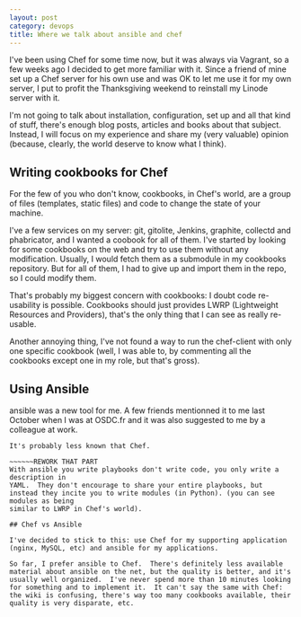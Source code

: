 ```yaml
---
layout: post
category: devops
title: Where we talk about ansible and chef
---
```


I've been using Chef for some time now, but it was always via Vagrant,
so a few weeks ago I decided to get more familiar with it.  Since a
friend of mine set up a Chef server for his own use and was OK to let
me use it for my own server, I put to profit the Thanksgiving weekend
to reinstall my Linode server with it.

I'm not going to talk about installation, configuration, set up and
all that kind of stuff, there's enough blog posts, articles and books
about that subject.  Instead, I will focus on my experience and share
my (very valuable) opinion (because, clearly, the world deserve to
know what I think).

## Writing cookbooks for Chef

For the few of you who don't know, cookbooks, in Chef's world, are a
group of files (templates, static files) and code to change the state
of your machine.

I've a few services on my server: git, gitolite, Jenkins, graphite,
collectd and phabricator, and I wanted a coobook for all of them.
I've started by looking for some cookbooks on the web and try to use
them without any modification.  Usually, I would fetch them as a
submodule in my cookbooks repository.  But for all of them, I had to
give up and import them in the repo, so I could modify them.

That's probably my biggest concern with cookbooks: I doubt code
re-usability is possible.  Cookbooks should just provides LWRP
(Lightweight Resources and Providers), that's the only thing that I
can see as really re-usable.

Another annoying thing, I've not found a way to run the chef-client
with only one specific cookbook (well, I was able to, by commenting
all the cookbooks except one in my role, but that's gross).

## Using Ansible

ansible was a new tool for me.  A few friends mentionned it to me last
October when I was at OSDC.fr and it was also suggested to me by a
colleague at work.

~~~~~~ description of what ansible is
It's probably less known that Chef.  

~~~~~~REWORK THAT PART
With ansible you write playbooks don't write code, you only write a description in
YAML.  They don't encourage to share your entire playbooks, but
instead they incite you to write modules (in Python). (you can see modules as being
similar to LWRP in Chef's world).

## Chef vs Ansible

I've decided to stick to this: use Chef for my supporting application
(nginx, MySQL, etc) and ansible for my applications.

So far, I prefer ansible to Chef.  There's definitely less available
material about ansible on the net, but the quality is better, and it's
usually well organized.  I've never spend more than 10 minutes looking
for something and to implement it.  It can't say the same with Chef:
the wiki is confusing, there's way too many cookbooks available, their
quality is very disparate, etc.


